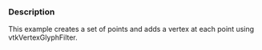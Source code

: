 ### Description

This example creates a set of points and adds a vertex at each point using vtkVertexGlyphFilter.
